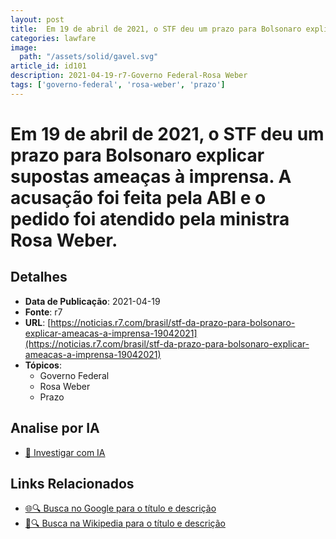 ```yaml
---
layout: post
title:  Em 19 de abril de 2021, o STF deu um prazo para Bolsonaro explicar supostas ameaças à imprensa. A acusação foi feita pela ABI e o pedido foi atendido pela ministra Rosa Weber.
categories: lawfare
image: 
  path: "/assets/solid/gavel.svg"
article_id: id101
description: 2021-04-19-r7-Governo Federal-Rosa Weber
tags: ['governo-federal', 'rosa-weber', 'prazo']
---
```


# Em 19 de abril de 2021, o STF deu um prazo para Bolsonaro explicar supostas ameaças à imprensa. A acusação foi feita pela ABI e o pedido foi atendido pela ministra Rosa Weber.

## Detalhes
- **Data de Publicação**: 2021-04-19
- **Fonte**: r7
- **URL**: [https://noticias.r7.com/brasil/stf-da-prazo-para-bolsonaro-explicar-ameacas-a-imprensa-19042021](https://noticias.r7.com/brasil/stf-da-prazo-para-bolsonaro-explicar-ameacas-a-imprensa-19042021)
- **Tópicos**:
  - Governo Federal
  - Rosa Weber
  - Prazo

## Analise por IA
- [🤖 Investigar com IA](https://www.perplexity.ai/search?q=%22not%C3%ADcia%20artigo%20Brasil%22%20Em%2019%20de%20abril%20de%202021%2C%20o%20STF%20deu%20um%20prazo%20para%20Bolsonaro%20explicar%20supostas%20amea%C3%A7as%20%C3%A0%20imprensa.%20A%20acusa%C3%A7%C3%A3o%20foi%20feita%20pela%20ABI%20e%20o%20pedido%20foi%20atendido%20pela%20ministra%20Rosa%20Weber.%20r7%202021-04-19)

## Links Relacionados
- [🌐🔍 Busca no Google para o título e descrição](https://www.google.com/search?q=%22not%C3%ADcia%20artigo%20Brasil%22%20Em%2019%20de%20abril%20de%202021%2C%20o%20STF%20deu%20um%20prazo%20para%20Bolsonaro%20explicar%20supostas%20amea%C3%A7as%20%C3%A0%20imprensa.%20A%20acusa%C3%A7%C3%A3o%20foi%20feita%20pela%20ABI%20e%20o%20pedido%20foi%20atendido%20pela%20ministra%20Rosa%20Weber.%20r7%202021-04-19)
- [📖🔍 Busca na Wikipedia para o título e descrição](https://pt.wikipedia.org/w/index.php?search=%22not%C3%ADcia%20artigo%20Brasil%22%20Em%2019%20de%20abril%20de%202021%2C%20o%20STF%20deu%20um%20prazo%20para%20Bolsonaro%20explicar%20supostas%20amea%C3%A7as%20%C3%A0%20imprensa.%20A%20acusa%C3%A7%C3%A3o%20foi%20feita%20pela%20ABI%20e%20o%20pedido%20foi%20atendido%20pela%20ministra%20Rosa%20Weber.%20r7%202021-04-19)

